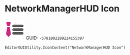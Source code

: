 # NetworkManagerHUD Icon
![](/img/NetworkManagerHUD%20Icon.png)
GUID: `-5781802289224155397`
```
EditorGUIUtility.IconContent("NetworkManagerHUD Icon")
```
